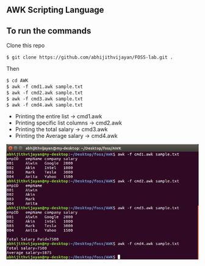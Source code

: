 ## AWK Scripting Language
## To run the commands 

Clone this repo
```
$ git clone https://github.com/abhijithvijayan/FOSS-lab.git .
```

Then
```
$ cd AWK
$ awk -f cmd1.awk sample.txt
$ awk -f cmd2.awk sample.txt
$ awk -f cmd3.awk sample.txt
$ awk -f cmd4.awk sample.txt
```

- Printing the entire list -> cmd1.awk
- Printing specific list columns -> cmd2.awk
- Printing the total salary -> cmd3.awk
- Printing the Average salary -> cmd4.awk


![Output](.assets/output.jpeg?raw=true "Output")